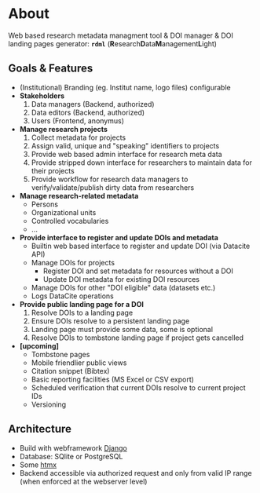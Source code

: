 <!--
SPDX-FileCopyrightText: 2025 Thomas Breitner

SPDX-License-Identifier: EUPL-1.2
-->

# About

Web based research metadata managment tool & DOI manager & DOI landing pages generator:  **`rdml`** (**R**esearch**D**ata**M**anagement**L**ight)

## Goals & Features

- (Institutional) Branding (eg. Institut name, logo files) configurable
- **Stakeholders**
    1. Data managers (Backend, authorized)
    1. Data editors (Backend, authorized)
    1. Users (Frontend, anonymus)
- **Manage research projects**
    1. Collect metadata for projects
    1. Assign valid, unique and "speaking" identifiers to projects
    1. Provide web based admin interface for research meta data
    1. Provide stripped down interface for researchers to maintain data for their projects
    1. Provide workflow for research data managers to verify/validate/publish dirty data from researchers
- **Manage research-related metadata**
    - Persons
    - Organizational units
    - Controlled vocabularies
    - ...
- **Provide interface to register and update DOIs and metadata**
    - Builtin web based interface to register and update DOI (via Datacite API)
    - Manage DOIs for projects
        - Register DOI and set metadata for resources without a DOI
        - Update DOI metadata for existing DOI resources
    - Manage DOIs for other "DOI eligible" data (datasets etc.)
    - Logs DataCite operations
- **Provide public landing page for a DOI**
    1. Resolve DOIs to a landing page
    1. Ensure DOIs resolve to a persistent landing page
    1. Landing page must provide some data, some is optional
    1. Resolve DOIs to tombstone landing page if project gets cancelled
- **[upcoming]**
    - Tombstone pages
    - Mobile friendlier public views
    - Citation snippet (Bibtex)
    - Basic reporting facilities (MS Excel or CSV export)
    - Scheduled verification that current DOIs resolve to current project IDs
    - Versioning

## Architecture

- Build with webframework [Django](https://www.djangoproject.com/)
- Database: SQlite or PostgreSQL
- Some [htmx](https://htmx.org/)
- Backend accessible via authorized request and only from valid IP range (when enforced at the webserver level)
